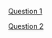 [Question 1](https://github.com/FBW44-2/ama-chi/blob/dusan/ama-question-1.md)  

[Question 2](https://github.com/FBW44-2/ama-chi/blob/xrfg/ama-question-1.md)
